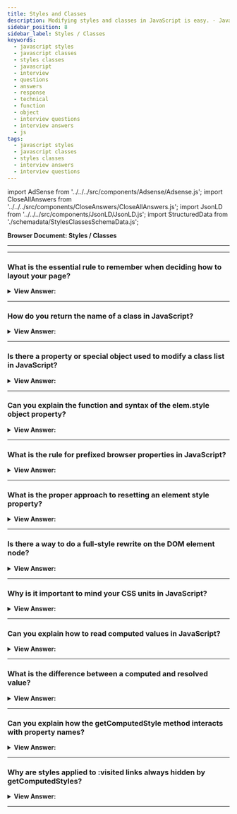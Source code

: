 ```yaml
---
title: Styles and Classes
description: Modifying styles and classes in JavaScript is easy. - JavaScript Interview Questions & Answers
sidebar_position: 8
sidebar_label: Styles / Classes
keywords:
  - javascript styles
  - javascript classes
  - styles classes
  - javascript
  - interview
  - questions
  - answers
  - response
  - technical
  - function
  - object
  - interview questions
  - interview answers
  - js
tags:
  - javascript styles
  - javascript classes
  - styles classes
  - interview answers
  - interview questions
---
```


import AdSense from '../../../src/components/Adsense/Adsense.js';
import CloseAllAnswers from '../../../src/components/CloseAnswers/CloseAllAnswers.js';
import JsonLD from '../../../src/components/JsonLD/JsonLD.js';
import StructuredData from './schemadata/StylesClassesSchemaData.js';

<JsonLD data={StructuredData} />

<head>
  <title>Styles and Classes | JavaScript Frontend Phone Interview</title>
</head>

**Browser Document: Styles / Classes**

---

<AdSense />

---

<CloseAllAnswers />

### What is the essential rule to remember when deciding how to layout your page?

<details>
  <summary><strong>View Answer:</strong></summary>
  <div>
  <div><strong>Interview Response:</strong> It would be best if you always prefer to use CSS classes over the style property method. The latter should get used only when classes "can't handle it." For example, if we compute an element's coordinates dynamically and wish to set them from JavaScript, style is permitted.</div><br />
  <div><strong>Technical Response:</strong> We should always prefer CSS classes versus the style property methods. The latter should only get used if classes "can't handle it." For example, if we calculate the coordinates of an element dynamically and wish to set them from JavaScript, style is permitted. In other circumstances, such as turning the text red or adding a background icon – specifying it in CSS and then applying the class - (JavaScript can do that). That is more adaptable and simpler to support.
  </div><br />
  <div><strong className="codeExample">Code Example:</strong><br /><br />

  <div></div>

```js
let top = /* complex calculations */;
let left = /* complex calculations */;

elem.style.left = left; // e.g '123px', calculated at run-time
elem.style.top = top; // e.g '456px'
```

  </div>
  </div>
</details>

---

### How do you return the name of a class in JavaScript?

<details>
  <summary><strong>View Answer:</strong></summary>
  <div>
  <div><strong>Interview Response:</strong> The process of exposing or returning the name of a class can get achieved by using the className property.
    </div><br />
  <div><strong className="codeExample">Code Example:</strong><br /><br />

  <div></div>

```html
<body class="main page">
  <script>
    console.log(document.body.className); // returns main page
  </script>
</body>
```

  </div>
  </div>
</details>

---

### Is there a property or special object used to modify a class list in JavaScript?

<details>
  <summary><strong>View Answer:</strong></summary>
  <div>
  <div><strong>Interview Response:</strong> Yes, the elem.classList is a special object with methods to add/remove/toggle a single class. So, we can operate both on the whole class string using className or on individual classes using classList.
    </div><br />
  <div><strong className="codeExample">Code Example:</strong><br /><br />

  <div></div>

```html
<body class="main page">
  <script>
    // add a class
    document.body.classList.add('article');

    console.log(document.body.className); // main page article
  </script>
</body>
```

  </div>
  </div>
</details>

---

### Can you explain the function and syntax of the elem.style object property?

<details>
  <summary><strong>View Answer:</strong></summary>
  <div>
  <div><strong>Interview Response:</strong> The object elem.style corresponds to what is expressed in the "style" attribute. Setting elem.style.width="100px" works the same as if we had a string width:100px in the attribute style.
    </div><br />
  <div><strong className="codeExample">Code Example:</strong><br /><br />

  <div></div>

```html
<script>
  // Turns the document body background color to green
  document.body.style.backgroundColor = prompt('background color?', 'green');
</script>
```

  </div>
  </div>
</details>

---

### What is the rule for prefixed browser properties in JavaScript?

<details>
  <summary><strong>View Answer:</strong></summary>
  <div>
  <div><strong>Interview Response:</strong> Browser-prefixed properties like -moz-border-radius, -webkit-border-radius also follow the same rule; a dash means uppercase. For instance, the Mozilla border-radius property would look like this: MozBorderRadius.
    </div><br />
  <div><strong className="codeExample">Code Example:</strong><br /><br />

  <div></div>

```html
<script>
  button.style.MozBorderRadius = '5px';
  button.style.WebkitBorderRadius = '5px';
</script>
```

  </div>
  </div>
</details>

---

### What is the proper approach to resetting an element style property?

<details>
  <summary><strong>View Answer:</strong></summary>
  <div>
  <div><strong>Interview Response:</strong> We should use elem.style.display and set the value to an empty string.</div><br />
  <div><strong>Technical Response:</strong> There are two approaches to resetting a style property. The novice approach involves using the “delete elem.style.display”, but the specification does not recommend this approach. We should use elem.style.display and set the value to an empty string. If we set style.display to an empty string, then the browser generally applies CSS classes and its built-in styles as if there were no such style.display property at all.
  </div><br />
  <div><strong className="codeExample">Code Example:</strong><br /><br />

  <div></div>

```js
// if we run this code, the <body> will blink
document.body.style.display = 'none'; // hide

setTimeout(() => (document.body.style.display = ''), 1000); // back to normal
```

  </div>
  </div>
</details>

---

### Is there a way to do a full-style rewrite on the DOM element node?

<details>
  <summary><strong>View Answer:</strong></summary>
  <div>
  <div><strong>Interview Response:</strong> There’s a special property style.cssText to do a full rewrite and set the full style as a string. We rarely use this property because such assignment removes all existing styles: it does not add but replaces them. The same can be accomplished by setting an attribute: div.setAttribute('style', 'color: red...').</div><br />
  <div><strong>Technical Response:</strong> We often use style to apply particular properties.*. We can't use div.style="color: red; width: 100px" because div.style is an object that is read-only. There is a special property <em>style.cssText</em>, that does a full rewrite to set the full style as a string. Developers rarely use this property since assigning it eliminates all current styles: it does not create new styles but rather replaces them. Something necessary may get deleted on occasion. However, we may use it securely for new elements if we know it won’t destroy an existing style. Setting an attribute does the same thing: div.setAttribute('style', 'color: red...').
  </div><br />
  <div><strong className="codeExample">Code Example:</strong><br /><br />

  <div></div>

```html
<div id="div">Button</div>

<script>
  // we can set special style flags like "important" here
  div.style.cssText = `color: red !important;
    background-color: yellow;
    width: 100px;
    text-align: center;
  `;

  console.log(div.style.cssText);
</script>
```

  </div>
  </div>
</details>

---

### Why is it important to mind your CSS units in JavaScript?

<details>
  <summary><strong>View Answer:</strong></summary>
  <div>
  <div><strong>Interview Response:</strong> It is essential to set our CSS style sizes, including units, to ensure proper parsing or outcomes that we present to the end-user.
    </div><br />
  <div><strong className="codeExample">Code Example:</strong><br /><br />

  <div></div>

```html
<body>
  <script>
    // doesn't work!
    document.body.style.margin = 20;
    console.log(document.body.style.margin); // '' (empty string, the assignment is ignored)

    // now add the CSS unit (px) - and it works
    document.body.style.margin = '20px';
    console.log(document.body.style.margin); // 20px

    console.log(document.body.style.marginTop); // 20px
    console.log(document.body.style.marginLeft); // 20px
  </script>
</body>
```

---

:::note
For instance, we should not set elem.style.top to 10, but rather to 10px. Otherwise, it would not work as intended and return a string instead of setting the top to 10px.
:::

  </div>
  </div>
</details>

---

### Can you explain how to read computed values in JavaScript?

<details>
  <summary><strong>View Answer:</strong></summary>
  <div>
  <div><strong>Interview Response:</strong> Since the style property operates only on the value of the "style" attribute, without any CSS cascade. We can’t read anything that comes from CSS classes using elem.style. We would have to find a built-in method to handle that procedure. The getComputedStyle() method extracts all the actual (computed) CSS properties and values of the specified element. The returned style is a live CSSStyleDeclaration object, which updates automatically when the element's styles are changed. Style sources can include: internal style sheets, external style sheets, inherited styles, and browser default styles. The element and the pseudo-element are the two arguments of the getComputedStyle method. The pseudo-element is a string that specifies which pseudo-element gets matched— omitted (or null) for real elements.
    </div><br />
  <div><strong className="codeExample">Code Example:</strong><br /><br />

  <div></div>

```html
<head>
  <style>
    body {
      color: red;
      margin: 5px;
    }
  </style>
</head>
<body>
  <script>
    let computedStyle = getComputedStyle(document.body);

    // now we can read the margin and the color from it

    console.log(computedStyle.marginTop); // 5px
    console.log(computedStyle.color); // rgb(255, 0, 0)
  </script>
</body>
```

  </div>
  </div>
</details>

---

### What is the difference between a computed and resolved value?

<details>
  <summary><strong>View Answer:</strong></summary>
  <div>
  <div><strong>Interview Response:</strong> A computed style value is the value after all CSS rules, and CSS inheritance gets applied due to the CSS cascade. A resolved style value is the one finally applied to the element. </div><br />
  <div><strong>Technical Response:</strong> We can obtain a computed style value after all CSS rules and CSS inheritance due to the CSS cascade. It may appear as height:1em or font-size:125 percent. The style value that eventually gets applied to the element is a resolved style value. Values like 1em and 125 percent are relative. The browser uses the calculated value and makes all units constant and absolute, such as height:20px or font-size:16px. Resolved values for geometry attributes may have a floating-point value, such as width:50.5px. Originally, getComputedStyle was intended to yield calculated values, but a discovery revealed that resolved values are significantly more helpful. As a result, the standard got revised. As a result, getComputedStyles returns a property's resolved value.
  </div>

---

:::note
We should note that getComputedStyles returns the resolved value of a property.
:::

  </div>
</details>

---

### Can you explain how the getComputedStyle method interacts with property names?

<details>
  <summary><strong>View Answer:</strong></summary>
  <div>
  <div><strong>Interview Response:</strong> We should always ask for the exact (full property name) property that we want, like paddingLeft or marginTop or borderTopWidth. Otherwise, the correct result is not guaranteed.
    </div>

---

:::note
If there are properties paddingLeft/paddingTop, then what should we get for getComputedStyle(elem).padding? Nothing, or maybe a “generated” value from known paddings? There is no standard rule here, but we should always ask for the full property name.
:::

  </div>
</details>

---

### Why are styles applied to :visited links always hidden by getComputedStyles?

<details>
  <summary><strong>View Answer:</strong></summary>
  <div>
  <div><strong>Interview Response:</strong> Developers use the :visited CSS pseudo-class to color visited links. However, getComputedStyle does not provide access to that color; otherwise, an arbitrary page may determine if a user clicked a link by creating it on the page and inspecting the styles. JavaScript may not recognize the styles used by :visited. Furthermore, a CSS constraint prevents the use of geometry-changing styles in :visited. That is to ensure that there is no way for a malicious page to verify if a link was visited and violated a user's privacy.
    </div>
  </div>
</details>

---
